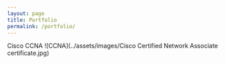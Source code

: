 ```yaml
---
layout: page
title: Portfolio
permalink: /portfolio/
---
```

Cisco CCNA
![CCNA](../assets/images/Cisco Certified Network Associate certificate.jpg)
